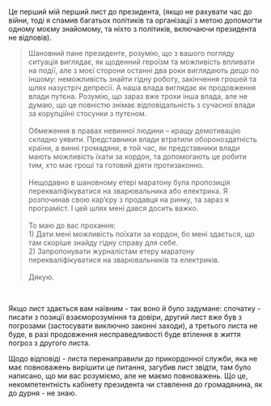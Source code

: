 Це перший мій перший лист до президента, (якщо не рахувати час до війни, тоді я спамив багатьох політиків та організації з метою допомогти одному моєму знайомому, та ніхто з політиків, включаючи президента не відповів).

> Шановний пане президенте, розумію, що з вашого погляду ситуація виглядає, як щоденний героїзм та можливість впливати на події, але з моєї сторони останні два роки виглядають дещо по іншому: неможливість знайти гідну роботу, закінчення грошей та шлях назустріч депресії. А наша влада виглядає як продовження влади путєна. Розумію, що зараз вже трохи інша влада, але не думаю, що це повністю знімає відповідальність з сучасної влади за корупційні стосунки з путєном.<br/><br/>
Обмеження в правах невинної людини – кращу демотивацію складно уявити. Представники влади втратили обороноздатність країни, а винні громадяни, в той час, як представники влади мають можливість їхати за кордон, та допомогають це робити тим, хто має гроші та готовий діяти протизаконно.<br/><br/>
Нещодавно в шановному етері маратону була пропозиція перекваліфікуватися на зварювальника або електрика. Я розпочинав свою кар’єру з продавця на ринку, та зараз я програміст. І цей шлях мені дався досить важко.<br/><br/>
То маю до вас прохання:<br/>
    1) Дати мені можливість поїхати за кордон, бо мені здається, що там скоріше знайду гідну справу для себе.<br/>
    2) Запропонувати журналістам етеру маратону перекваліфікуватися на зварювальників та електриків.<br/><br/>
Дякую.<br/>
<br/>

Якщо лист здається вам наївним - так воно й було задумане: спочатку - писати з позиції взаєморозуміння та довіри, другий лист вже був з погрозами (застосувати виключно законні заходи), а третього листа не буде, в разі продовження несправедливості буде втілення в життя погроз з другого листа.

Щодо відповіді - листа перенаправили до прикордонної служби, яка не має повноважень вирішити це питання, загубив лист звідти, там було написано, що ми вас розуміємо, але не маємо повноважень. Що це, некомпетентність кабінету президента чи ставлення до громадянина, як до дурня - не знаю.
